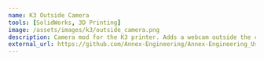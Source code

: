 ```yaml
---
name: K3 Outside Camera
tools: [SolidWorks, 3D Printing]
image: /assets/images/k3/outside_camera.png
description: Camera mod for the K3 printer. Adds a webcam outside the chamber to monitor prints.
external_url: https://github.com/Annex-Engineering/Annex-Engineering_User_Mods/tree/main/Printers/K3/Ryan_G-K3_Outside_Camera
---
```

